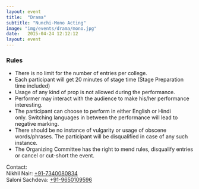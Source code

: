```yaml
---
layout: event
title:  "Drama"
subtitle: "Nunchi-Mono Acting"
image: "img/events/drama/mono.jpg"
date:   2015-04-24 12:12:12
layout: event
---
```



### Rules
- There is no limit for the number of entries per college.
- Each participant will get 20 minutes of stage time (Stage Preparation time included) 
- Usage of any kind of prop is not allowed during the performance.  
- Performer may interact with the audience to make his/her performance interesting. 
- The participant can choose to perform in either English or Hindi only. Switching languages in between the performance will lead to negative marking.
- There should be no instance of vulgarity or usage of obscene words/phrases. The participant will be disqualified in case of any such instance.
- The Organizing Committee has the right to mend rules, disqualify entries or cancel or cut-short the event.

Contact:
<br>Nikhil Nair: <a href="tel:+917340080834">+91-7340080834</a>
<br>Saloni Sachdeva: <a href="tel:+919650109596">+91-9650109596</a>


